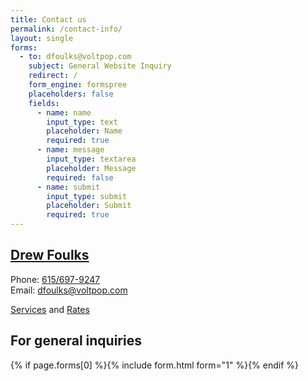```yaml
---
title: Contact us
permalink: /contact-info/
layout: single
forms:
  - to: dfoulks@voltpop.com
    subject: General Website Inquiry
    redirect: /
    form_engine: formspree
    placeholders: false
    fields:
      - name: name
        input_type: text
        placeholder: Name
        required: true
      - name: message
        input_type: textarea
        placeholder: Message
        required: false
      - name: submit
        input_type: submit
        placeholder: Submit
        required: true
---
```


## [Drew Foulks](https://www.linkedin.com/in/andrewfoulks/)
Phone:	<a href="tel:6156979247">615/697-9247</a><br>
Email:	<a href="mailto:dfoulks@voltpop.com">dfoulks@voltpop.com</a>

[Services](/services/) and [Rates](/rates/)

## For general inquiries

{% if page.forms[0] %}{% include form.html form="1" %}{% endif %}
